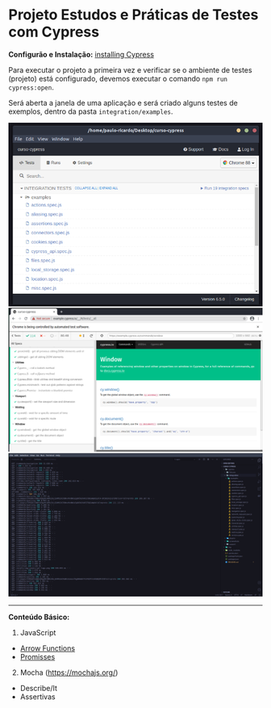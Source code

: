 # Projeto Estudos e Práticas de Testes com Cypress

**Configurão e Instalação:** [installing Cypress](https://docs.cypress.io/guides/getting-started/installing-cypress.html)

Para executar o projeto a primeira vez e verificar se o ambiente de testes (projeto) está configurado, devemos executar o comando ``npm run cypress:open``.

Será aberta a janela de uma aplicação e será criado alguns testes de exemplos, dentro da pasta ``integration/examples``.

![Página inicial Cypress](./img/Screenshot_home.png)
![Examples - Resultado tela navegador (chrome)](./img/Screenshot_examples_resultado1.png)
![Examples - Resultado termianl (exibindo os código de retorno)](./img/Screenshot_examples_resultado2.png)

---

**Conteúdo Básico:**

1. JavaScript
- [Arrow Functions](https://developer.mozilla.org/pt-BR/docs/Web/JavaScript/Reference/Functions/Arrow_functions)
- [Promisses](https://developer.mozilla.org/pt-BR/docs/Web/JavaScript/Guide/Using_promises)

2. Mocha (https://mochajs.org/)
- Describe/It
- Assertivas
